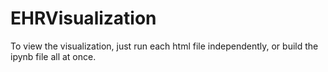 # EHRVisualization


To view the visualization, just run each html file independently, or build the ipynb file all at once.
